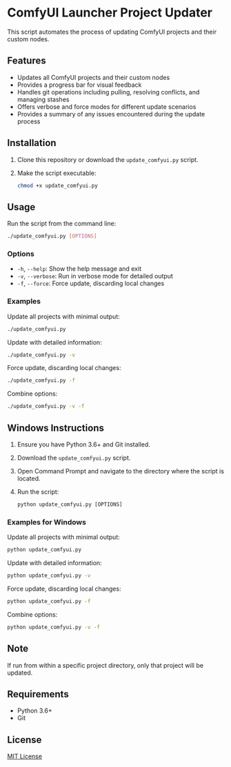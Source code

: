 # ComfyUI Launcher Project Updater

This script automates the process of updating ComfyUI projects and their custom nodes.

## Features

- Updates all ComfyUI projects and their custom nodes
- Provides a progress bar for visual feedback
- Handles git operations including pulling, resolving conflicts, and managing stashes
- Offers verbose and force modes for different update scenarios
- Provides a summary of any issues encountered during the update process

## Installation

1. Clone this repository or download the `update_comfyui.py` script.
2. Make the script executable:

   ```bash
   chmod +x update_comfyui.py
   ```

## Usage

Run the script from the command line:

```bash
./update_comfyui.py [OPTIONS]
```

### Options

- `-h`, `--help`: Show the help message and exit
- `-v`, `--verbose`: Run in verbose mode for detailed output
- `-f`, `--force`: Force update, discarding local changes

### Examples

Update all projects with minimal output:
```bash
./update_comfyui.py
```

Update with detailed information:
```bash
./update_comfyui.py -v
```

Force update, discarding local changes:
```bash
./update_comfyui.py -f
```

Combine options:
```bash
./update_comfyui.py -v -f
```

## Windows Instructions

1. Ensure you have Python 3.6+ and Git installed.
2. Download the `update_comfyui.py` script.
3. Open Command Prompt and navigate to the directory where the script is located.
4. Run the script:

   ```cmd
   python update_comfyui.py [OPTIONS]
   ```

### Examples for Windows

Update all projects with minimal output:
```cmd
python update_comfyui.py
```

Update with detailed information:
```cmd
python update_comfyui.py -v
```

Force update, discarding local changes:
```cmd
python update_comfyui.py -f
```

Combine options:
```cmd
python update_comfyui.py -v -f
```

## Note

If run from within a specific project directory, only that project will be updated.

## Requirements

- Python 3.6+
- Git

## License

[MIT License](LICENSE)
